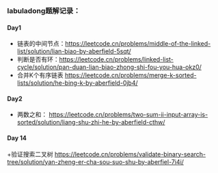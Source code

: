 ### labuladong题解记录：

#### Day1

+ 链表的中间节点：https://leetcode.cn/problems/middle-of-the-linked-list/solution/lian-biao-by-aberfield-5sqt/
+ 判断是否有环：https://leetcode.cn/problems/linked-list-cycle/solution/pan-duan-lian-biao-zhong-shi-fou-you-hua-okz0/
+ 合并K个有序链表 https://leetcode.cn/problems/merge-k-sorted-lists/solution/he-bing-k-by-aberfield-0jb4/


#### Day2

+ 两数之和： https://leetcode.cn/problems/two-sum-ii-input-array-is-sorted/solution/liang-shu-zhi-he-by-aberfield-cthw/



#### Day 14

+验证搜索二叉树 https://leetcode.cn/problems/validate-binary-search-tree/solution/yan-zheng-er-cha-sou-suo-shu-by-aberfiel-7i4i/